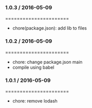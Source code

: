 ### 1.0.3 / 2016-05-09
======================
- chore(package.json): add lib to files

### 1.0.2 / 2016-05-09
======================
- chore: change package.json main
- compile using babel

### 1.0.1 / 2016-05-09
======================
- chore: remove lodash
